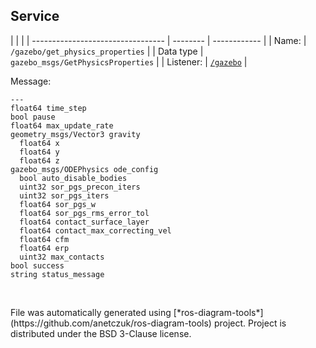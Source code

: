 <!--
File was automatically generated using 'ros-diagram-tools' project.
Project is distributed under the BSD 3-Clause license.
-->

## Service


|  |  |
| --------------------------------- | -------- | ------------ |
| Name: | `/gazebo/get_physics_properties` |
| Data type | `gazebo_msgs/GetPhysicsProperties` |
| Listener: | [`/gazebo`](n__gazebo.html) |

Message:
```
---
float64 time_step
bool pause
float64 max_update_rate
geometry_msgs/Vector3 gravity
  float64 x
  float64 y
  float64 z
gazebo_msgs/ODEPhysics ode_config
  bool auto_disable_bodies
  uint32 sor_pgs_precon_iters
  uint32 sor_pgs_iters
  float64 sor_pgs_w
  float64 sor_pgs_rms_error_tol
  float64 contact_surface_layer
  float64 contact_max_correcting_vel
  float64 cfm
  float64 erp
  uint32 max_contacts
bool success
string status_message


```



</br>
File was automatically generated using [*ros-diagram-tools*](https://github.com/anetczuk/ros-diagram-tools) project.
Project is distributed under the BSD 3-Clause license.
